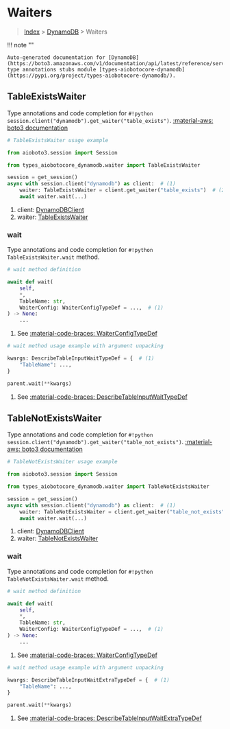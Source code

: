 # Waiters

> [Index](../README.md) > [DynamoDB](./README.md) > Waiters

!!! note ""

    Auto-generated documentation for [DynamoDB](https://boto3.amazonaws.com/v1/documentation/api/latest/reference/services/dynamodb.html#dynamodb)
    type annotations stubs module [types-aiobotocore-dynamodb](https://pypi.org/project/types-aiobotocore-dynamodb/).

## TableExistsWaiter

Type annotations and code completion for `#!python session.client("dynamodb").get_waiter("table_exists")`.
[:material-aws: boto3 documentation](https://boto3.amazonaws.com/v1/documentation/api/latest/reference/services/dynamodb/waiter/TableExists.html#DynamoDB.Waiter.TableExists)

```python
# TableExistsWaiter usage example

from aioboto3.session import Session

from types_aiobotocore_dynamodb.waiter import TableExistsWaiter

session = get_session()
async with session.client("dynamodb") as client:  # (1)
    waiter: TableExistsWaiter = client.get_waiter("table_exists")  # (2)
    await waiter.wait(...)
```

1. client: [DynamoDBClient](./client.md)
2. waiter: [TableExistsWaiter](./waiters.md#tableexistswaiter)


### wait

Type annotations and code completion for `#!python TableExistsWaiter.wait` method.

```python
# wait method definition

await def wait(
    self,
    *,
    TableName: str,
    WaiterConfig: WaiterConfigTypeDef = ...,  # (1)
) -> None:
    ...
```

1. See [:material-code-braces: WaiterConfigTypeDef](./type_defs.md#waiterconfigtypedef)


```python
# wait method usage example with argument unpacking

kwargs: DescribeTableInputWaitTypeDef = {  # (1)
    "TableName": ...,
}

parent.wait(**kwargs)
```

1. See [:material-code-braces: DescribeTableInputWaitTypeDef](./type_defs.md#describetableinputwaittypedef)
## TableNotExistsWaiter

Type annotations and code completion for `#!python session.client("dynamodb").get_waiter("table_not_exists")`.
[:material-aws: boto3 documentation](https://boto3.amazonaws.com/v1/documentation/api/latest/reference/services/dynamodb/waiter/TableNotExists.html#DynamoDB.Waiter.TableNotExists)

```python
# TableNotExistsWaiter usage example

from aioboto3.session import Session

from types_aiobotocore_dynamodb.waiter import TableNotExistsWaiter

session = get_session()
async with session.client("dynamodb") as client:  # (1)
    waiter: TableNotExistsWaiter = client.get_waiter("table_not_exists")  # (2)
    await waiter.wait(...)
```

1. client: [DynamoDBClient](./client.md)
2. waiter: [TableNotExistsWaiter](./waiters.md#tablenotexistswaiter)


### wait

Type annotations and code completion for `#!python TableNotExistsWaiter.wait` method.

```python
# wait method definition

await def wait(
    self,
    *,
    TableName: str,
    WaiterConfig: WaiterConfigTypeDef = ...,  # (1)
) -> None:
    ...
```

1. See [:material-code-braces: WaiterConfigTypeDef](./type_defs.md#waiterconfigtypedef)


```python
# wait method usage example with argument unpacking

kwargs: DescribeTableInputWaitExtraTypeDef = {  # (1)
    "TableName": ...,
}

parent.wait(**kwargs)
```

1. See [:material-code-braces: DescribeTableInputWaitExtraTypeDef](./type_defs.md#describetableinputwaitextratypedef)
